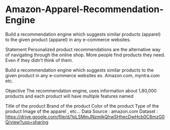 # Amazon-Apparel-Recommendation-Engine

Build a recommendation engine which suggests similar products (apparel) to the given product (apparel) in any e-commerce websites.

Statement
Personalized product recommendations are the alternative way of navigating through the online shop. More people find products they need. Even if they didn’t think of them.

Build a recommendation engine which suggests similar products to the given product in any e-commerce websites ex. Amazon.com, myntra.com etc.

Objective
The recommendation engine, uses information about 1,80,000 products and each product will have multiple features named

Title of the product
Brand of the product
Color of the product
Type of the product
Image of the apparel , etc...
Data Source : amazon.com Dataset : https://drive.google.com/file/d/1pLSMmJNzmlkQhwSHhecDwHcb0C8mzG0Q/view?usp=sharing
